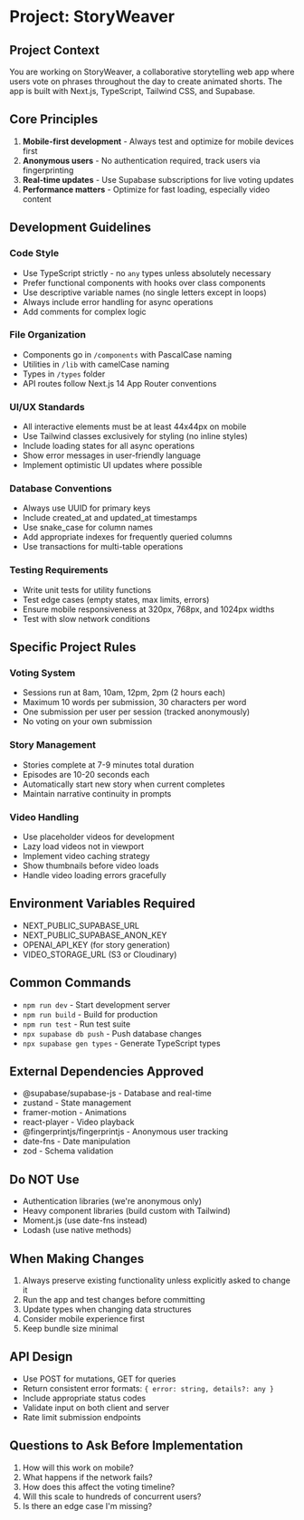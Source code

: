 # Project: StoryWeaver

## Project Context
You are working on StoryWeaver, a collaborative storytelling web app where users vote on phrases throughout the day to create animated shorts. The app is built with Next.js, TypeScript, Tailwind CSS, and Supabase.

## Core Principles
1. **Mobile-first development** - Always test and optimize for mobile devices first
2. **Anonymous users** - No authentication required, track users via fingerprinting
3. **Real-time updates** - Use Supabase subscriptions for live voting updates
4. **Performance matters** - Optimize for fast loading, especially video content

## Development Guidelines

### Code Style
- Use TypeScript strictly - no `any` types unless absolutely necessary
- Prefer functional components with hooks over class components
- Use descriptive variable names (no single letters except in loops)
- Always include error handling for async operations
- Add comments for complex logic

### File Organization
- Components go in `/components` with PascalCase naming
- Utilities in `/lib` with camelCase naming
- Types in `/types` folder
- API routes follow Next.js 14 App Router conventions

### UI/UX Standards
- All interactive elements must be at least 44x44px on mobile
- Use Tailwind classes exclusively for styling (no inline styles)
- Include loading states for all async operations
- Show error messages in user-friendly language
- Implement optimistic UI updates where possible

### Database Conventions
- Always use UUID for primary keys
- Include created_at and updated_at timestamps
- Use snake_case for column names
- Add appropriate indexes for frequently queried columns
- Use transactions for multi-table operations

### Testing Requirements
- Write unit tests for utility functions
- Test edge cases (empty states, max limits, errors)
- Ensure mobile responsiveness at 320px, 768px, and 1024px widths
- Test with slow network conditions

## Specific Project Rules

### Voting System
- Sessions run at 8am, 10am, 12pm, 2pm (2 hours each)
- Maximum 10 words per submission, 30 characters per word
- One submission per user per session (tracked anonymously)
- No voting on your own submission

### Story Management
- Stories complete at 7-9 minutes total duration
- Episodes are 10-20 seconds each
- Automatically start new story when current completes
- Maintain narrative continuity in prompts

### Video Handling
- Use placeholder videos for development
- Lazy load videos not in viewport
- Implement video caching strategy
- Show thumbnails before video loads
- Handle video loading errors gracefully

## Environment Variables Required
- NEXT_PUBLIC_SUPABASE_URL
- NEXT_PUBLIC_SUPABASE_ANON_KEY
- OPENAI_API_KEY (for story generation)
- VIDEO_STORAGE_URL (S3 or Cloudinary)

## Common Commands
- `npm run dev` - Start development server
- `npm run build` - Build for production
- `npm run test` - Run test suite
- `npx supabase db push` - Push database changes
- `npx supabase gen types` - Generate TypeScript types

## External Dependencies Approved
- @supabase/supabase-js - Database and real-time
- zustand - State management
- framer-motion - Animations
- react-player - Video playback
- @fingerprintjs/fingerprintjs - Anonymous user tracking
- date-fns - Date manipulation
- zod - Schema validation

## Do NOT Use
- Authentication libraries (we're anonymous only)
- Heavy component libraries (build custom with Tailwind)
- Moment.js (use date-fns instead)
- Lodash (use native methods)

## When Making Changes
1. Always preserve existing functionality unless explicitly asked to change it
2. Run the app and test changes before committing
3. Update types when changing data structures
4. Consider mobile experience first
5. Keep bundle size minimal

## API Design
- Use POST for mutations, GET for queries
- Return consistent error formats: `{ error: string, details?: any }`
- Include appropriate status codes
- Validate input on both client and server
- Rate limit submission endpoints

## Questions to Ask Before Implementation
1. How will this work on mobile?
2. What happens if the network fails?
3. How does this affect the voting timeline?
4. Will this scale to hundreds of concurrent users?
5. Is there an edge case I'm missing?